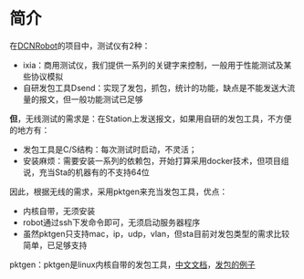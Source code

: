 # 简介

在[DCNRobot](https://github.com/mytliulei/DCNRobot)的项目中，测试仪有2种：

* ixia：商用测试仪，我们提供一系列的关键字来控制，一般用于性能测试及某些协议模拟
* 自研发包工具Dsend：实现了发包，抓包，统计的功能，缺点是不能发送大流量的报文，但一般功能测试已足够

**但**，无线测试的需求是：在Station上发送报文，如果用自研的发包工具，不方便的地方有：

* 发包工具是C/S结构：每次测试时启动，不灵活；
* 安装麻烦：需要安装一系列的依赖包，开始打算采用docker技术，但项目组说，充当Sta的机器有的不支持64位

因此，根据无线的需求，采用pktgen来充当发包工具，优点：

* 内核自带，无须安装
* robot通过ssh下发命令即可，无须启动服务器程序
* 虽然pktgen只支持mac，ip，udp，vlan，但sta目前对发包类型的需求比较简单，已足够支持

pktgen：pktgen是linux内核自带的发包工具，[中文文档](https://github.com/torvalds/linux/blob/master/Documentation/networking/pktgen.txt)，[发包的例子](https://github.com/torvalds/linux/tree/21bdb584af8cca7c6df3c44cba268be050a234eb/samples/pktgen)

# 
